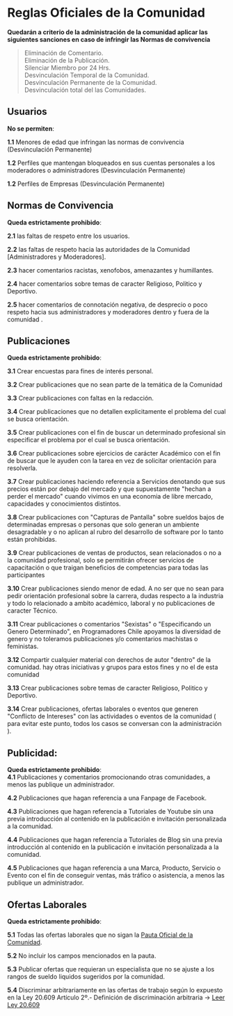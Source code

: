 # Reglas Oficiales de la Comunidad

**Quedarán a criterio de la administración de la comunidad aplicar las siguientes sanciones en caso de infringir las Normas de convivencia** 

> Eliminación de Comentario.                                                                                                   
> Eliminación de la Publicación.                                                    
> Silenciar Miembro por 24 Hrs.                                                  
> Desvinculación Temporal de la Comunidad.                                                                                                   
> Desvinculación Permanente de la Comunidad.                                                                                                   
> Desvinculación total del las Comunidades.                                                                                                  
                                                                                            


**Usuarios**
---- 

**No se permiten**:   

**1.1** Menores de edad que infringan las normas de convivencia (Desvinculación Permanente)

**1.2** Perfiles que mantengan bloqueados en sus cuentas personales a los moderadores o administradores (Desvinculación Permanente)

**1.2** Perfiles de Empresas (Desvinculación Permanente)


**Normas de Convivencia**
---- 

**Queda estrictamente prohibido**:                                                                                                                                    

**2.1** las faltas de respeto entre los usuarios. 

**2.2** las faltas de respeto hacia las autoridades de la Comunidad [Administradores y Moderadores].

**2.3** hacer comentarios racistas, xenofobos, amenazantes y humillantes.

**2.4** hacer comentarios sobre temas de caracter Religioso, Politico y Deportivo.

**2.5** hacer comentarios de connotación negativa, de desprecio o poco respeto hacia sus administradores y moderadores dentro y fuera de la comunidad .

**Publicaciones**
---- 

**Queda estrictamente prohibido**:                                                                                                                                                                               

**3.1** Crear encuestas para fines de interés personal.

**3.2** Crear publicaciones que no sean parte de la temática de la Comunidad

**3.3** Crear publicaciones con faltas en la redacción.

**3.4** Crear publicaciones que no detallen explicitamente el problema del cual se busca orientación.

**3.5** Crear publicaciones con el fin de buscar un determinado profesional sin especificar el problema por el cual se busca orientación.

**3.6** Crear publicaciones sobre ejercicios de carácter Académico con el fin de buscar que le ayuden con la tarea en vez de solicitar orientación para resolverla.

**3.7** Crear publicaciones haciendo referencia a Servicios denotando que sus precios están por debajo del mercado y que supuestamente "hechan a perder el mercado" cuando vivimos en una economia de libre mercado, capacidades y conocimientos distintos.

**3.8** Crear publicaciones con "Capturas de Pantalla" sobre sueldos bajos de determinadas empresas o personas que solo generan un ambiente desagradable y o no aplican al rubro del desarrollo de software por lo tanto están prohibidas.

**3.9** Crear publicaciones de ventas de productos, sean relacionados o no a la comunidad profesional, solo se permitirán ofrecer servicios de capacitación o que traigan beneficios de competencias para todas las participantes

**3.10** Crear publicaciones siendo menor de edad. A no ser que no sean para pedir orientación profesional sobre la carrera, dudas respecto a la industria y todo lo relacionado a ambito académico, laboral y no publicaciones de caracter Técnico.

**3.11** Crear publicaciones o comentarios "Sexistas" o "Especificando un Genero Determinado", en Programadores Chile apoyamos la diversidad de genero y no toleramos publicaciones y/o comentarios machistas o feministas.


**3.12** Compartir cualquier material con derechos de autor "dentro" de la comunidad. hay otras iniciativas y grupos para estos fines y no el de esta comunidad

**3.13** Crear publicaciones sobre temas de caracter Religioso, Politico y Deportivo.

**3.14** Crear publicaciones, ofertas laborales o eventos que generen "Conflicto de Intereses" con las actividades o eventos de la comunidad ( para evitar este punto, todos los casos se conversan con la administración ).

**Publicidad**:
---- 

**Queda estrictamente prohibido**:                                                                                                                                                                                                                                   
**4.1** Publicaciones y comentarios promocionando otras comunidades, a menos las publique un administrador.

**4.2** Publicaciones que hagan referencia a una Fanpage de Facebook.

**4.3** Publicaciones que hagan referencia a Tutoriales de Youtube sin una previa introducción al contenido en la publicación e invitación personalizada a la comunidad.

**4.4** Publicaciones que hagan referencia a Tutoriales de Blog sin una previa introducción al contenido en la publicación e invitación personalizada a la comunidad.

**4.5** Publicaciones que hagan referencia a una Marca, Producto, Servicio o Evento con el fin de conseguir ventas, más tráfico o asistencia, a menos las publique un administrador.



**Ofertas Laborales**
---- 

**Queda estrictamente prohibido**:   

**5.1** Todas las ofertas laborales que no sigan la [Pauta Oficial de la Comunidad](Pauta%20Laboral.md).

**5.2** No incluir los campos mencionados en la pauta.

**5.3** Publicar ofertas que requieran un especialista que no se ajuste a los rangos de sueldo liquidos sugeridos por la comunidad.

**5.4** Discriminar arbitrariamente en las ofertas de trabajo según lo expuesto en la Ley 20.609 Artículo 2º.- Definición de discriminación arbitraria -> [Leer Ley 20.609](http://portales.mineduc.cl/usuarios/convivencia_escolar/doc/201311281730000.LEY-20609_no_discriminacion.pdf)


